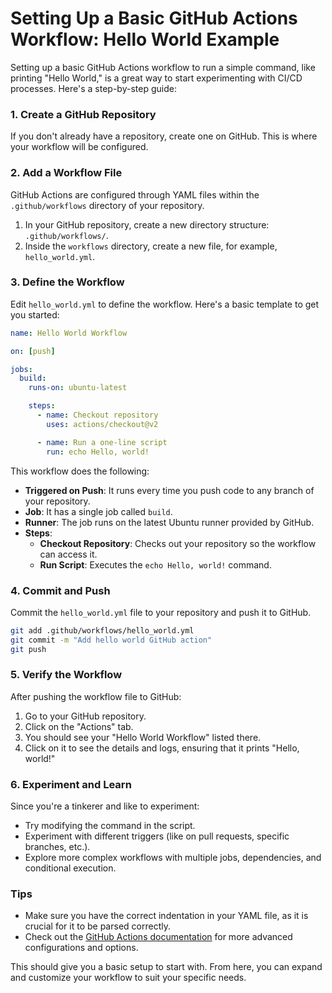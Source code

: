 # Setting Up a Basic GitHub Actions Workflow: Hello World Example

Setting up a basic GitHub Actions workflow to run a simple command, like printing "Hello World," is a great way to start experimenting with CI/CD processes. Here's a step-by-step guide:

### 1. Create a GitHub Repository

If you don't already have a repository, create one on GitHub. This is where your workflow will be configured.

### 2. Add a Workflow File

GitHub Actions are configured through YAML files within the `.github/workflows` directory of your repository.

1. In your GitHub repository, create a new directory structure: `.github/workflows/`.
2. Inside the `workflows` directory, create a new file, for example, `hello_world.yml`.

### 3. Define the Workflow

Edit `hello_world.yml` to define the workflow. Here's a basic template to get you started:

```yaml
name: Hello World Workflow

on: [push]

jobs:
  build:
    runs-on: ubuntu-latest

    steps:
      - name: Checkout repository
        uses: actions/checkout@v2

      - name: Run a one-line script
        run: echo Hello, world!
```

This workflow does the following:

- **Triggered on Push**: It runs every time you push code to any branch of your repository.
- **Job**: It has a single job called `build`.
- **Runner**: The job runs on the latest Ubuntu runner provided by GitHub.
- **Steps**:
  - **Checkout Repository**: Checks out your repository so the workflow can access it.
  - **Run Script**: Executes the `echo Hello, world!` command.

### 4. Commit and Push

Commit the `hello_world.yml` file to your repository and push it to GitHub.

```bash
git add .github/workflows/hello_world.yml
git commit -m "Add hello world GitHub action"
git push
```

### 5. Verify the Workflow

After pushing the workflow file to GitHub:

1. Go to your GitHub repository.
2. Click on the "Actions" tab.
3. You should see your "Hello World Workflow" listed there.
4. Click on it to see the details and logs, ensuring that it prints "Hello, world!"

### 6. Experiment and Learn

Since you're a tinkerer and like to experiment:

- Try modifying the command in the script.
- Experiment with different triggers (like on pull requests, specific branches, etc.).
- Explore more complex workflows with multiple jobs, dependencies, and conditional execution.

### Tips

- Make sure you have the correct indentation in your YAML file, as it is crucial for it to be parsed correctly.
- Check out the [GitHub Actions documentation](https://docs.github.com/en/actions) for more advanced configurations and options.

This should give you a basic setup to start with. From here, you can expand and customize your workflow to suit your specific needs.
